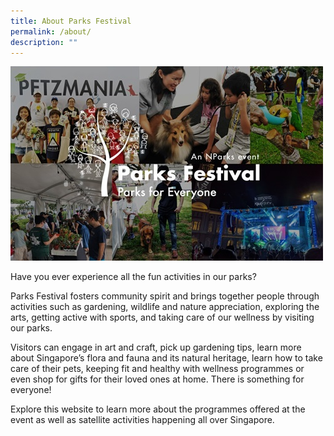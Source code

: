 ```yaml
---
title: About Parks Festival
permalink: /about/
description: ""
---
```


![2019 montage](/images/pf%202019%20montage.jpeg)

Have you ever experience all the fun activities in our parks?

Parks Festival fosters community spirit and brings together people through activities such as gardening, wildlife and nature appreciation, exploring the arts, getting active with sports, and taking care of our wellness by visiting our parks. 

Visitors can engage in art and craft, pick up gardening tips, learn more about Singapore’s flora and fauna and its natural heritage, learn how to take care of their pets, keeping fit and healthy with wellness programmes or even shop for gifts for their loved ones at home. There is something for everyone!

Explore this website to learn more about the programmes offered at the event as well as satellite activities happening all over Singapore.